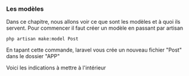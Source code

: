 ### Les modèles
Dans ce chapitre, nous allons voir ce que sont les modèles et à quoi ils servent.
Pour commencer il faut créer un modèle en passant par artisan

```LINUX
php artisan make:model Post
```
En tapant cette commande, laravel vous crée un nouveau fichier "Post" dans le dossier "APP"

Voici les indications à mettre à l'intérieur
